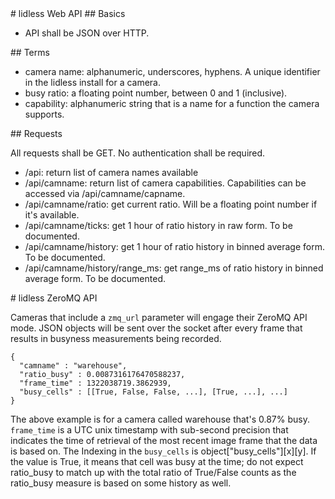 <A name="toc1-0" title="lidless Web API" />
# lidless Web API

<A name="toc2-3" title="Basics" />
## Basics

* API shall be JSON over HTTP.

<A name="toc2-8" title="Terms" />
## Terms

* camera name: alphanumeric, underscores, hyphens. A unique identifier in the lidless install for a camera.
* busy ratio: a floating point number, between 0 and 1 (inclusive).
* capability: alphanumeric string that is a name for a function the camera supports.

<A name="toc2-15" title="Requests" />
## Requests

All requests shall be GET.  No authentication shall be required.

* /api: return list of camera names available
* /api/camname: return list of camera capabilities.  Capabilities can be accessed via /api/camname/capname.
* /api/camname/ratio: get current ratio.  Will be a floating point number if it's available.
* /api/camname/ticks: get 1 hour of ratio history in raw form.  To be documented.
* /api/camname/history: get 1 hour of ratio history in binned average form.  To be documented.
* /api/camname/history/range_ms: get range_ms of ratio history in binned average form.  To be documented.

<A name="toc1-27" title="lidless ZeroMQ API" />
# lidless ZeroMQ API

Cameras that include a `zmq_url` parameter will engage their ZeroMQ API mode.  JSON objects will be sent over the socket after every frame that results in busyness measurements being recorded.

    {
      "camname" : "warehouse",
      "ratio_busy" : 0.0087316176470588237,
      "frame_time" : 1322038719.3862939,
      "busy_cells" : [[True, False, False, ...], [True, ...], ...]
    }

The above example is for a camera called warehouse that's 0.87% busy.  `frame_time` is a UTC unix timestamp with sub-second precision that indicates the time of retrieval of the most recent image frame that the data is based on.  The Indexing in the `busy_cells` is object["busy_cells"][x][y].  If the value is True, it means that cell was busy at the time; do not expect ratio_busy to match up with the total ratio of True/False counts as the ratio_busy measure is based on some history as well.
